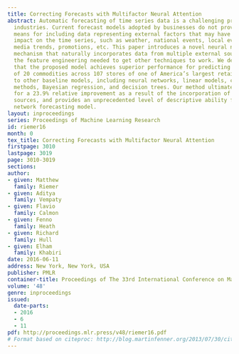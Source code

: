 ```yaml
---
title: Correcting Forecasts with Multifactor Neural Attention
abstract: Automatic forecasting of time series data is a challenging problem in many
  industries. Current forecast models adopted by businesses do not provide adequate
  means for including data representing external factors that may have a significant
  impact on the time series, such as weather, national events, local events, social
  media trends, promotions, etc. This paper introduces a novel neural network attention
  mechanism that naturally incorporates data from multiple external sources without
  the feature engineering needed to get other techniques to work. We demonstrate empirically
  that the proposed model achieves superior performance for predicting the demand
  of 20 commodities across 107 stores of one of America’s largest retailers when compared
  to other baseline models, including neural networks, linear models, certain kernel
  methods, Bayesian regression, and decision trees. Our method ultimately accounts
  for a 23.9% relative improvement as a result of the incorporation of external data
  sources, and provides an unprecedented level of descriptive ability for a neural
  network forecasting model.
layout: inproceedings
series: Proceedings of Machine Learning Research
id: riemer16
month: 0
tex_title: Correcting Forecasts with Multifactor Neural Attention
firstpage: 3010
lastpage: 3019
page: 3010-3019
sections: 
author:
- given: Matthew
  family: Riemer
- given: Aditya
  family: Vempaty
- given: Flavio
  family: Calmon
- given: Fenno
  family: Heath
- given: Richard
  family: Hull
- given: Elham
  family: Khabiri
date: 2016-06-11
address: New York, New York, USA
publisher: PMLR
container-title: Proceedings of The 33rd International Conference on Machine Learning
volume: '48'
genre: inproceedings
issued:
  date-parts:
  - 2016
  - 6
  - 11
pdf: http://proceedings.mlr.press/v48/riemer16.pdf
# Format based on citeproc: http://blog.martinfenner.org/2013/07/30/citeproc-yaml-for-bibliographies/
---
```

